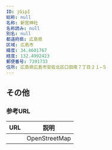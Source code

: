 ```yaml
---
ID: jGipI
総称: null
名称: 新宮神社
名称読み: null
別名: null
都道府県: 広島県
区域: 広島市
緯度: 34.4601767
経度: 132.4992423
郵便番号: 7391733
住所: 広島県広島市安佐北区口田南７丁目２１−５
---
```


## その他

### 参考URL

| URL | 説明          |
| --- | ------------- |
|     | OpenStreetMap |
